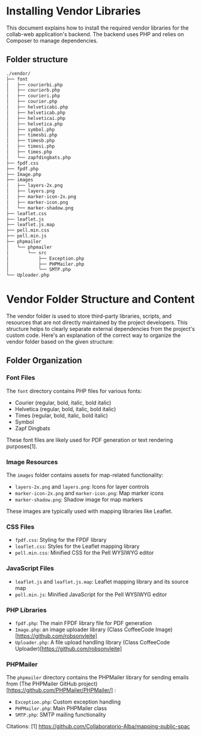 # Installing Vendor Libraries

This document explains how to install the required vendor libraries for the collab-web application's backend. The backend uses PHP and relies on Composer to manage dependencies.

## Folder structure

```bash
./vendor/
├── font
│   ├── courierbi.php
│   ├── courierb.php
│   ├── courieri.php
│   ├── courier.php
│   ├── helveticabi.php
│   ├── helveticab.php
│   ├── helveticai.php
│   ├── helvetica.php
│   ├── symbol.php
│   ├── timesbi.php
│   ├── timesb.php
│   ├── timesi.php
│   ├── times.php
│   └── zapfdingbats.php
├── fpdf.css
├── fpdf.php
├── Image.php
├── images
│   ├── layers-2x.png
│   ├── layers.png
│   ├── marker-icon-2x.png
│   ├── marker-icon.png
│   └── marker-shadow.png
├── leaflet.css
├── leaflet.js
├── leaflet.js.map
├── pell.min.css
├── pell.min.js
├── phpmailer
│   └── phpmailer
│       └── src
│           ├── Exception.php
│           ├── PHPMailer.php
│           └── SMTP.php
└── Uploader.php
```

# Vendor Folder Structure and Content

The vendor folder is used to store third-party libraries, scripts, and resources that are not directly maintained by the project developers. This structure helps to clearly separate external dependencies from the project's custom code. Here's an explanation of the correct way to organize the vendor folder based on the given structure:

## Folder Organization

### Font Files

The `font` directory contains PHP files for various fonts:

- Courier (regular, bold, italic, bold italic)
- Helvetica (regular, bold, italic, bold italic)
- Times (regular, bold, italic, bold italic)
- Symbol
- Zapf Dingbats

These font files are likely used for PDF generation or text rendering purposes[1].

### Image Resources

The `images` folder contains assets for map-related functionality:

- `layers-2x.png` and `layers.png`: Icons for layer controls
- `marker-icon-2x.png` and `marker-icon.png`: Map marker icons
- `marker-shadow.png`: Shadow image for map markers

These images are typically used with mapping libraries like Leaflet.

### CSS Files

- `fpdf.css`: Styling for the FPDF library
- `leaflet.css`: Styles for the Leaflet mapping library
- `pell.min.css`: Minified CSS for the Pell WYSIWYG editor

### JavaScript Files

- `leaflet.js` and `leaflet.js.map`: Leaflet mapping library and its source map
- `pell.min.js`: Minified JavaScript for the Pell WYSIWYG editor

### PHP Libraries

- `fpdf.php`: The main FPDF library file for PDF generation
- `Image.php`: an image uploader library (Class CoffeeCode Image)[https://github.com/robsonvleite]
- `Uploader.php`: A file upload handling library (Class CoffeeCode Uploader)[https://github.com/robsonvleite]

### PHPMailer

The `phpmailer` directory contains the PHPMailer library for sending emails from (The PHPMailer GitHub project)[https://github.com/PHPMailer/PHPMailer/] :

- `Exception.php`: Custom exception handling
- `PHPMailer.php`: Main PHPMailer class
- `SMTP.php`: SMTP mailing functionality


Citations:
[1] https://github.com/Collaboratorio-Alba/mapping-public-spac

